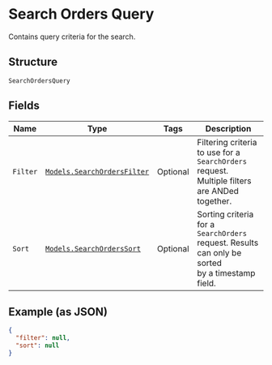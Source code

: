 
# Search Orders Query

Contains query criteria for the search.

## Structure

`SearchOrdersQuery`

## Fields

| Name | Type | Tags | Description |
|  --- | --- | --- | --- |
| `Filter` | [`Models.SearchOrdersFilter`](../../doc/models/search-orders-filter.md) | Optional | Filtering criteria to use for a `SearchOrders` request. Multiple filters<br>are ANDed together. |
| `Sort` | [`Models.SearchOrdersSort`](../../doc/models/search-orders-sort.md) | Optional | Sorting criteria for a `SearchOrders` request. Results can only be sorted<br>by a timestamp field. |

## Example (as JSON)

```json
{
  "filter": null,
  "sort": null
}
```

